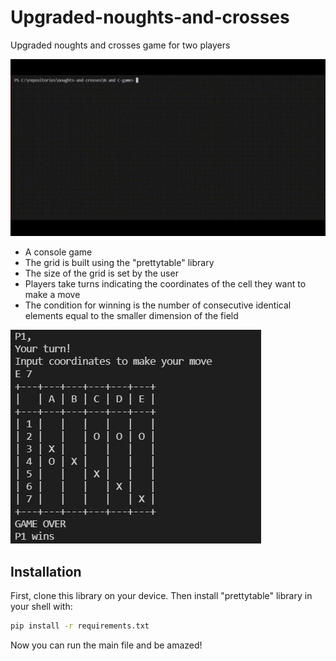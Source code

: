 # Upgraded-noughts-and-crosses

Upgraded noughts and crosses game for two players

![Game example](https://github.com/SandorDiGriz/noughts-and-crosses/blob/main/images/NandCgame.gif)
- A console game 
- The grid is built using the "prettytable" library
- The size of the grid is set by the user
- Players take turns indicating the coordinates of the cell they want to make a move
- The condition for winning is the number of consecutive identical elements equal to the smaller dimension of the field

![Win example](https://github.com/SandorDiGriz/noughts-and-crosses/blob/main/images/NandCgame.jpg)

## Installation

First, clone this library on your device. Then install "prettytable" library in your shell with:
```sh
pip install -r requirements.txt
```

Now you can run the main file and be amazed!
